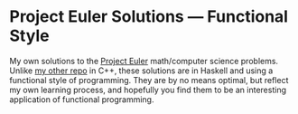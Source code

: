 # Project Euler Solutions &mdash; Functional Style

My own solutions to the [Project Euler](https://projecteuler.net/) math/computer science problems. Unlike [my other repo](https://github.com/rvighne/ProjectEuler) in C++, these solutions are in Haskell and using a functional style of programming. They are by no means optimal, but reflect my own learning process, and hopefully you find them to be an interesting application of functional programming.
